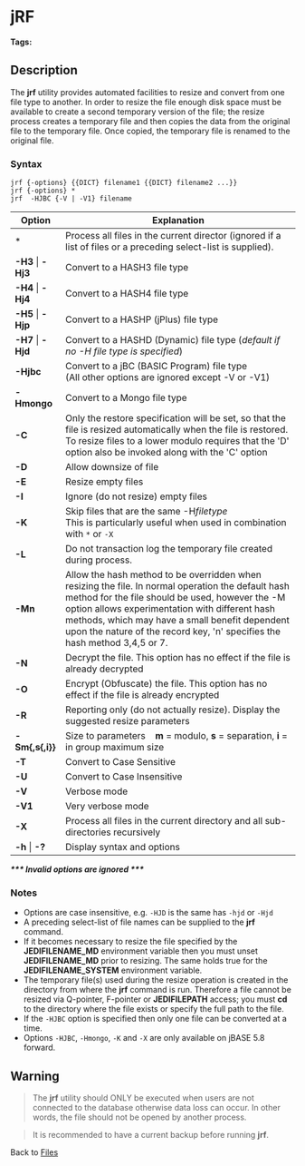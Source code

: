 # jRF

<PageHeader />

**Tags:**
<badge text='hash files' vertical='middle' />
<badge text='file resize' vertical='middle' />

## Description

The **jrf** utility provides automated facilities to resize and convert from one file type to another. In order to resize the file enough disk space must be available to create a second temporary version of the file; the resize process creates a temporary file and then copies the data from the original file to the temporary file. Once copied, the temporary file is renamed to the original file.

### Syntax

```
jrf {-options} {{DICT} filename1 {{DICT} filename2 ...}}
jrf {-options} *
jrf  -HJBC {-V | -V1} filename
```

| Option | Explanation |
| --- | --- |
| \* | Process all files in the current director (ignored if a list of files or a preceding select-list is supplied). |
| **-H3** \| **-Hj3** | Convert to a HASH3 file type |
| **-H4** \| **-Hj4** | Convert to a HASH4 file type |
| **-H5** \| **-Hjp** | Convert to a HASHP (jPlus) file type |
| **-H7** \| **-Hjd** | Convert to a HASHD (Dynamic) file type (*default if no -H file type is specified*) |
| **-Hjbc** | Convert to a jBC (BASIC Program) file type<br>(All other options are ignored except -V or -V1) |
| **-Hmongo** | Convert to a Mongo file type |
| **-C** | Only the restore specification will be set, so that the file is resized automatically when the file is restored. To resize files to a lower modulo requires that the 'D' option also be invoked along with the 'C' option |
| **-D** | Allow downsize of file |
| **-E** | Resize empty files |
| **-I** | Ignore (do not resize) empty files |
| **-K** | Skip files that are the same -H*filetype*<br>This is particularly useful when used in combination with `*` or `-X` |
| **-L** | Do not transaction log the temporary file created during process. |
| **-Mn** | Allow the hash method to be overridden when resizing the file. In normal operation the default hash method for the file should be used, however the -M option allows experimentation with different hash methods, which may have a small benefit dependent upon the nature of the record key, 'n' specifies the hash method 3,4,5 or 7. |
| **-N** | Decrypt the file. This option has no effect if the file is already decrypted |
| **-O** | Encrypt (Obfuscate) the file. This option has no effect if the file is already encrypted |
| **-R** | Reporting only (do not actually resize). Display the suggested resize parameters |
| **-Sm{,s{,i}}** | Size to parameters    **m** = modulo, **s** = separation, **i** = in group maximum size |
| **-T** | Convert to Case Sensitive |
| **-U** | Convert to Case Insensitive |
| **-V** | Verbose mode |
| **-V1** | Very verbose mode |
| **-X** | Process all files in the current directory and all sub-directories recursively |
| **-h** \| **-?** | Display syntax and options |

***\*\*\* Invalid options are ignored \*\*\****

### Notes

- Options are case insensitive, e.g. `-HJD` is the same has `-hjd` or `-Hjd`
- A preceding select-list of file names can be supplied to the **jrf** command.
- If it becomes necessary to resize the file specified by the **JEDIFILENAME\_MD** environment variable then you must unset **JEDIFILENAME\_MD** prior to resizing. The same holds true for the **JEDIFILENAME\_SYSTEM** environment variable.
- The temporary file(s) used during the resize operation is created in the directory from where the **jrf** command is run. Therefore a file cannot be resized via Q-pointer, F-pointer or **JEDIFILEPATH** access; you must **cd** to the directory where the file exists or specify the full path to the file.
- If the `-HJBC` option is specified then only one file can be converted at a time.
- Options  `-HJBC`, `-Hmongo`, `-K` and `-X` are only available on jBASE 5.8 forward.

## Warning

>The **jrf** utility should ONLY be executed when users are not connected to the database otherwise data loss can occur. In other words, the file should not be opened by another process.

>It is recommended to have a current backup before running **jrf**.

Back to [Files](./../README.md)

<PageFooter />
